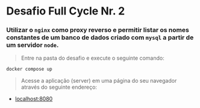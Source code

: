 # Desafio Full Cycle Nr. 2

### Utilizar o `nginx` como proxy reverso e permitir listar os nomes constantes de um banco de dados criado com `mysql` a partir de um servidor `node`.

> Entre na pasta do desafio e execute o seguinte comando:

```bash
docker compose up
```
> Acesse a aplicação (server) em uma página do seu navegador através do seguinte endereço:

- [localhost:8080](http://localhost:8080)